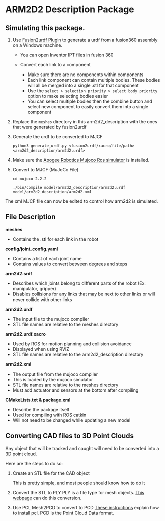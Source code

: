 # ARM2D2 Description Package
   
## Simulating this package.

1. Use [Fusion2urdf Plugin](https://github.com/syuntoku14/fusion2urdf) to generate a urdf from a fusion360 assembly on a Windows machine.
   
   - You can open Inventor IPT files in fusion 360
   
   - Convert each link to a component
      - Make sure there are no components within components
      - Each link component can contain multiple bodies. These bodies will all be merged into a single .stl for that component
      - Use the `select > selection priority > select body priority` option to make selecting bodies easier
      - You can select multiple bodies then the combine button and select new component to easily convert them into a single component
 

2. Replace the `meshes` directory in this arm2d2_description with the ones that were generated by fusion2urdf

3. Generate the urdf to be converted to MJCF
   
   `python3 generate_urdf.py <fusion2urdf/xacro/file/path> <arm2d2_description/arm2d2.urdf>`
   
4. Make sure the [Apogee Robotics Mujoco Ros simulator](https://github.com/Apogee-Robotics/mujoco_ros) is installed.
   

5. Convert to MJCF (MuJoCo File)
   
   `cd mujoco-2.2.2`
   
   `./bin/compile model/arm2d2_description/arm2d2.urdf model/arm2d2_description/arm2d2.xml`

The xml MJCF file can now be edited to control how arm2d2 is simulated.


## File Description
**meshes**
   - Contains the .stl for each link in the robot
   
**config/joint_config.yaml**
   - Contains a list of each joint name
   - Contains values to convert between degrees and steps

**arm2d2.srdf**
   - Describes which joints belong to different parts of the robot (Ex: manipulator, gripper)
   - Disables collisions for any links that may be next to other links or will never collide with other links
 
**arm2d2.urdf**
   - The input file to the mujoco compiler
   - STL file names are relative to the meshes directory
   
**arm2d2.urdf.xacro**
   - Used by ROS for motion planning and collision avoidance
   - Displayed when using RVIZ
   - STL file names are relative to the arm2d2_description directory
   
**arm2d2.xml**
   - The output file from the mujoco compiler
   - This is loaded by the mujoco simulator
   - STL file names are relative to the meshes directory
   - Must add actuator and sensors at the bottom after compiling
   
**CMakeLists.txt & package.xml**
   - Describe the package itself
   - Used for compiling with ROS catkin
   - Will not need to be changed while updating a new model


## Converting CAD files to 3D Point Clouds

Any object that will be tracked and caught will need to be converted into a 3D point cloud.

Here are the steps to do so:

1. Create an STL file for the CAD object
   
   This is pretty simple, and most people should know how to do it

2. Convert the STL to PLY
   PLY is a file type for mesh objects. [This webpage](https://imagetostl.com/convert/file/stl/to/ply) can do this conversion.

3. Use PCL Mesh2PCD to convert to PCD
   [These instructions](https://stackoverflow.com/questions/58040066/how-to-compile-point-cloud-library-pcl-with-examples-ubuntu) explain how to install pcl.
   PCD is the Point Cloud Data format.


